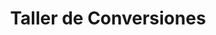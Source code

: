 ---
title: "Taller de Conversiones"
url: /san-pedro-sula/taller-de-conversiones/
shop: reparación de automóviles
---